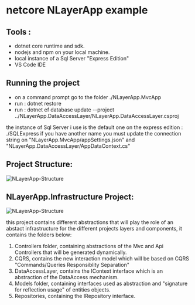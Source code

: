 # netcore NLayerApp example 

## Tools :

- dotnet core runtime and sdk.
- nodejs and npm on your local machine.
- local instance of a Sql Server "Express Edition"
- VS Code IDE

## Running the project

- on a command prompt go to the folder ./NLayerApp.MvcApp
- run : 
    dotnet restore
- run : dotnet ef database update --project ../NLayerApp.DataAccessLayer/NLayerApp.DataAccessLayer.csproj

the instance of Sql Server i use is the default one on the express edition : ./SQLExpress
if you have another name you must update the connection string on "NLayerApp.MvcApp/appSettings.json" and "NLayerApp.DataAccessLayer/AppDataContext.cs"

## Project Structure:

![NLayerApp-Structure](https://github.com/FSharpDeveloper/NLayerApp/blob/master/images/NLayerApp-Structure.png?raw=true)

## NLayerApp.Infrastructure Project:

![NLayerApp-Structure](https://github.com/FSharpDeveloper/NLayerApp/blob/master/images/NLayerApp.Infrastructure-Structure.png?raw=true)

 this project contains different abstractions that will play the role of an abstact infrastructure for the different projects layers and components,
 it contains the folders below: 

1. Controllers folder, containing abstractions of the Mvc and Api Controllers that will be generated dynamically.
2. CQRS, contains the new interaction model which will be based on CQRS "Commands/Queries Responsiblity Separation"
3. DataAccessLayer, contains the IContext interface which is an abstraction of the DataAccess mechanism.
4. Models folder, containing interfaces used as abstraction and "signature for reflection usage" of entities objects.
5. Repositories, containing the IRepository interface.
